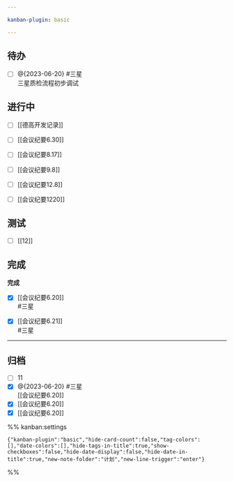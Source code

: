 ```yaml
---

kanban-plugin: basic

---
```


## 待办

- [ ] @{2023-06-20} #三星 <br>三星质检流程初步调试


## 进行中

- [ ] [[德高开发记录]]
- [ ] [[会议纪要6.30]]
- [ ] [[会议纪要8.17]]
- [ ] [[会议纪要9.8]]
- [ ] [[会议纪要12.8]]
- [ ] [[会议纪要1220]]


## 测试

- [ ] [[12]]


## 完成

**完成**
- [x] [[会议纪要6.20]]<br>#三星
- [x] [[会议纪要6.21]]<br>#三星


***

## 归档

- [ ] 11
- [x] @{2023-06-20} #三星  <br>[[会议纪要6.20]]
- [x] [[会议纪要6.20]]
- [x] [[会议纪要6.20]]

%% kanban:settings
```
{"kanban-plugin":"basic","hide-card-count":false,"tag-colors":[],"date-colors":[],"hide-tags-in-title":true,"show-checkboxes":false,"hide-date-display":false,"hide-date-in-title":true,"new-note-folder":"计划","new-line-trigger":"enter"}
```
%%